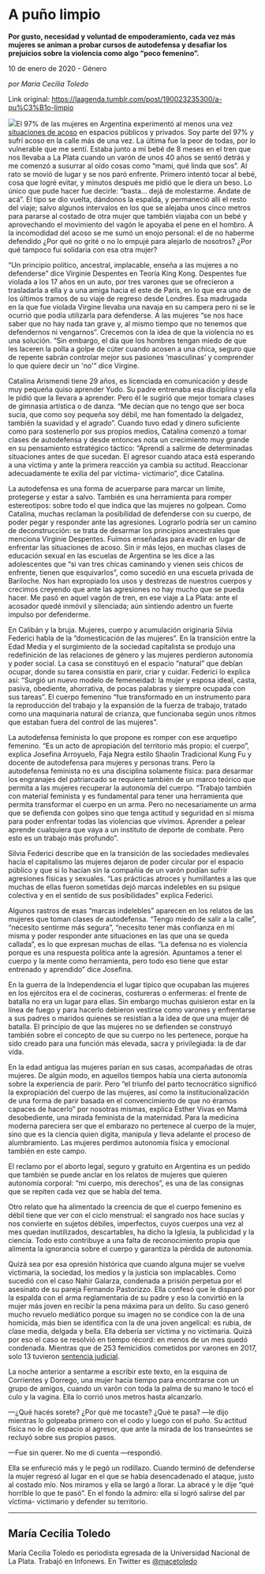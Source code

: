 # A puño limpio

**Por gusto, necesidad y voluntad de empoderamiento, cada vez más mujeres se animan a probar cursos de autodefensa y desafiar los prejuicios sobre la violencia como algo “poco femenino”.**

10 de enero de 2020 - Género

_por María Cecilia Toledo_

Link original: https://laagenda.tumblr.com/post/190023235300/a-pu%C3%B1o-limpio

![](https://64.media.tumblr.com/2a4033f9c557d0c00003275753385dc1/34921d13b03d6cf3-4a/s500x750/810193360d3c8b682186dbac5a234e48e1b7d64a.jpg)El 97% de las mujeres en Argentina experimentó al menos una vez [situaciones de acoso](http://contalaviolenciamachista.com/resumen.html) en espacios públicos y privados. Soy parte del 97% y sufrí acoso en la calle más de una vez. La última fue la peor de todas, por lo vulnerable que me sentí. Estaba junto a mi bebé de 8 meses en el tren que nos llevaba a La Plata cuando un varón de unos 40 años se sentó detrás y me comenzó a susurrar al oído cosas como “mami, qué linda que sos”. Al rato se movió de lugar y se nos paró enfrente. Primero intentó tocar al bebé, cosa que logré evitar, y minutos después me pidió que le diera un beso. Lo único que pude hacer fue decirle: “basta… dejá de molestarme. Andate de acá”. El tipo se dio vuelta, dándonos la espalda, y permaneció allí el resto del viaje; salvo algunos intervalos en los que se alejaba unos cinco metros para pararse al costado de otra mujer que también viajaba con un bebé y aprovechando el movimiento del vagón le apoyaba el pene en el hombro. A la incomodidad del acoso se me sumó un enojo personal: el de no haberme defendido ¿Por qué no grité o no lo empujé para alejarlo de nosotros? ¿Por qué tampoco fui solidaria con esa otra mujer? 


“Un principio político, ancestral, implacable, enseña a las mujeres a no defenderse” dice Virginie Despentes en Teoría King Kong. Despentes fue violada a los 17 años en un auto, por tres varones que se ofrecieron a trasladarla a ella y a una amiga hacia el este de París, en lo que era uno de los últimos tramos de su viaje de regreso desde Londres. Esa madrugada en la que fue violada Virgine llevaba una navaja en su campera pero ni se le ocurrió que podía utilizarla para defenderse. A las mujeres “se nos hace saber que no hay nada tan grave y, al mismo tiempo que no tenemos que defendernos ni vengarnos”. Crecemos con la idea de que la violencia no es una solución. “Sin embargo, el día que los hombres tengan miedo de que les laceren la polla a golpe de cúter cuando acosen a una chica, seguro que de repente sabrán controlar mejor sus pasiones ‘masculinas’ y comprender lo que quiere decir un 'no'” dice Virgine.


Catalina Arismendi tiene 29 años, es licenciada en comunicación y desde muy pequeña quiso aprender Yudo. Su padre entrenaba esa disciplina y ella le pidió que la llevara a aprender. Pero él le sugirió que mejor tomara clases de gimnasia artística o de danza. “Me decían que no tengo que ser boca sucia, que como soy pequeña soy débil, me han fomentado la delgadez, también la suavidad y el agrado”. Cuando tuvo edad y dinero suficiente como para sostenerlo por sus propios medios, Catalina comenzó a tomar clases de autodefensa y desde entonces nota un crecimiento muy grande en su pensamiento estratégico táctico: “Aprendí a salirme de determinadas situaciones antes de que sucedan. El agresor cuando ataca está esperando a una víctima y ante la primera reacción ya cambia su actitud. Reaccionar adecuadamente te exilia del par víctima- victimario”, dice Catalina.


La autodefensa es una forma de acuerparse para marcar un límite, protegerse y estar a salvo. También es una herramienta para romper estereotipos: sobre todo el que indica que las mujeres no golpean. Como Catalina, muchas reclaman la posibilidad de defenderse con su cuerpo, de poder pegar y responder ante las agresiones. Lograrlo podría ser un camino de deconstrucción: se trata de desarmar los principios ancestrales que menciona Virginie Despentes. Fuimos enseñadas para evadir en lugar de enfrentar las situaciones de acoso. Sin ir más lejos, en muchas clases de educación sexual en las escuelas de Argentina se les dice a las adolescentes que “si van tres chicas caminando y vienen seis chicos de enfrente, tienen que esquivarlos”, como sucedió en una escuela privada de Bariloche. Nos han expropiado los usos y destrezas de nuestros cuerpos y crecimos creyendo que ante las agresiones no hay mucho que se pueda hacer. Me pasó en aquel vagón de tren, en ese viaje a La Plata: ante el acosador quedé inmóvil y silenciada; aún sintiendo adentro un fuerte impulso por defenderme.


En Calibán y la bruja. Mujeres, cuerpo y acumulación originaria Silvia Federici habla de la “domesticación de las mujeres”. En la transición entre la Edad Media y el surgimiento de la sociedad capitalista se produjo una redefinición de las relaciones de género y las mujeres perdieron autonomía y poder social. La casa se constituyó en el espacio “natural” que debían ocupar, donde su tarea consistía en parir, criar y cuidar. Federici lo explica así: “Surgió un nuevo modelo de femeneidad: la mujer y esposa ideal, casta, pasiva, obediente, ahorrativa, de pocas palabras y siempre ocupada con sus tareas”. El cuerpo femenino “fue transformado en un instrumento para la reproducción del trabajo y la expansión de la fuerza de trabajo, tratado como una maquinaria natural de crianza, que funcionaba según unos ritmos que estaban fuera del control de las mujeres”. 


La autodefensa feminista lo que propone es romper con ese arquetipo femenino. “Es un acto de apropiación del territorio más propio: el cuerpo”, explica Josefina Arroyuelo, Faja Negra estilo Shaolin Tradicional Kung Fu y docente de autodefensa para mujeres y personas trans. Pero la autodefensa feminista no es una disciplina solamente física: para desarmar los engranajes del patriarcado se requiere también de un marco teórico que permita a las mujeres recuperar la autonomía del cuerpo. “Trabajo también con material feminista y es fundamental para tener una herramienta que permita transformar el cuerpo en un arma. Pero no necesariamente un arma que se defienda con golpes sino que tenga actitud y seguridad en sí misma para poder enfrentar todas las violencias que vivimos. Aprender a pelear aprende cualquiera que vaya a un instituto de deporte de combate. Pero esto es un trabajo más profundo”.


Silvia Federici describe que en la transición de las sociedades medievales hacia el capitalismo las mujeres dejaron de poder circular por el espacio público y que si lo hacían sin la compañía de un varón podían sufrir agresiones físicas y sexuales. “Las prácticas atroces y humillantes a las que muchas de ellas fueron sometidas dejó marcas indelebles en su psique colectiva y en el sentido de sus posibilidades” explica Federici.


Algunos rastros de esas “marcas indelebles” aparecen en los relatos de las mujeres que toman clases de autodefensa. “Tengo miedo de salir a la calle”, “necesito sentirme más segura”, “necesito tener más confianza en mí misma y poder responder ante situaciones en las que una se queda callada”, es lo que expresan muchas de ellas. “La defensa no es violencia porque es una respuesta política ante la agresión. Apuntamos a tener el cuerpo y la mente como herramienta, pero todo eso tiene que estar entrenado y aprendido” dice Josefina. 


En la guerra de la Independencia el lugar típico que ocupaban las mujeres en los ejércitos era el de cocineras, costureras o enfermeras: el frente de batalla no era un lugar para ellas. Sin embargo muchas quisieron estar en la línea de fuego y para hacerlo debieron vestirse como varones y enfrentarse a sus padres o maridos quienes se resistían a la idea de que una mujer dé batalla. El principio de que las mujeres no se defienden se construyó también sobre el concepto de que su cuerpo no les pertenece, porque ha sido creado para una función más elevada, sacra y privilegiada: la de dar vida.


En la edad antigua las mujeres parían en sus casas, acompañadas de otras mujeres. De algún modo, en aquellos tiempos había una cierta autonomía sobre la experiencia de parir. Pero “el triunfo del parto tecnocrático significó la expropiación del cuerpo de las mujeres, así como la institucionalización de una forma de parir basada en el convencimiento de que no éramos capaces de hacerlo” por nosotras mismas, explica Esther Vivas en Mamá desobediente, una mirada feminista de la maternidad. Para la medicina moderna pareciera ser que el embarazo no pertenece al cuerpo de la mujer, sino que es la ciencia quien digita, manipula y lleva adelante el proceso de alumbramiento. Las mujeres perdimos autonomía física y emocional también en este campo.


El reclamo por el aborto legal, seguro y gratuito en Argentina es un pedido que también se puede anclar en los relatos de mujeres que quieren autonomía corporal: “mi cuerpo, mis derechos”, es una de las consignas que se repiten cada vez que se habla del tema. 


Otro relato que ha alimentado la creencia de que el cuerpo femenino es débil tiene que ver con el ciclo menstrual: el sangrado nos hace sucias y nos convierte en sujetos débiles, imperfectos, cuyos cuerpos una vez al mes quedan inutilizados, descartables, ha dicho la Iglesia, la publicidad y la ciencia. Todo esto contribuye a una falta de reconocimiento propia que alimenta la ignorancia sobre el cuerpo y garantiza la pérdida de autonomía.


Quizá sea por esa opresión histórica que cuando alguna mujer se vuelve victimaria, la sociedad, los medios y la justicia son implacables. Como sucedió con el caso Nahir Galarza, condenada a prisión perpetua por el asesinato de su pareja Fernando Pastorizzo. Ella confesó que le disparó por la espalda con el arma reglamentaria de su padre y eso la convirtió en la mujer más joven en recibir la pena máxima para un delito. Su caso generó mucho revuelo mediático porque su imagen no se condice con la de una homicida, más bien se identifica con la de una joven angelical: es rubia, de clase media, delgada y bella. Ella debería ser víctima y no victimaria. Quizá por eso el caso se resolvió en tiempo récord: en menos de un mes quedó condenada. Mientras que de 253 femicidios cometidos por varones en 2017, solo 13 tuvieron [sentencia judicial](https://www.csjn.gov.ar/omrecopilacion/docs/informefemicidios2017.pdf).

La noche anterior a sentarme a escribir este texto, en la esquina de Corrientes y Dorrego, una mujer hacía tiempo para encontrarse con un grupo de amigos, cuando un varón con toda la palma de su mano le tocó el culo y la vagina. Ella lo corrió unos metros hasta alcanzarlo.

—¿Qué hacés sorete? ¿Por qué me tocaste? ¿Qué te pasa? —le dijo mientras lo golpeaba primero con el codo y luego con el puño. Su actitud física no le dio espacio al agresor, que ante la mirada de los transeúntes se recluyó sobre sus propios pasos.

—Fue sin querer. No me di cuenta —respondió.

Ella se enfureció más y le pegó un rodillazo. Cuando terminó de defenderse la mujer regresó al lugar en el que se había desencadenado el ataque, justo al costado mío. Nos miramos y ella se largó a llorar. La abracé y le dije “qué horrible lo que te pasó”. En el fondo la admiro: ella sí logró salirse del par víctima- victimario y defender su territorio.

  




---

María Cecilia Toledo
--------------------

 María Cecilia Toledo es periodista egresada de la Universidad Nacional de La Plata. Trabajó en Infonews. En Twitter es [@macetoledo](https://twitter.com/macetoledo) 

